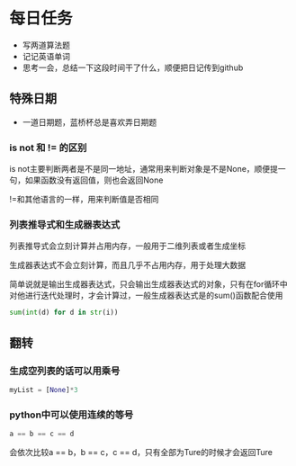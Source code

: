 # 每日任务

- 写两道算法题
- 记记英语单词
- 思考一会，总结一下这段时间干了什么，顺便把日记传到github


## 特殊日期

- 一道日期题，蓝桥杯总是喜欢弄日期题

### is not 和 != 的区别

is not主要判断两者是不是同一地址，通常用来判断对象是不是None，顺便提一句，如果函数没有返回值，则也会返回None

!=和其他语言的一样，用来判断值是否相同

### 列表推导式和生成器表达式

列表推导式会立刻计算并占用内存，一般用于二维列表或者生成坐标

生成器表达式不会立刻计算，而且几乎不占用内存，用于处理大数据

简单说就是输出生成器表达式，只会输出生成器表达式的对象，只有在for循环中对他进行迭代处理时，才会计算过，一般生成器表达式是的sum()函数配合使用
```python
sum(int(d) for d in str(i))
```

## 翻转

### 生成空列表的话可以用乘号

```python
myList = [None]*3
```

### python中可以使用连续的等号

```python
a == b == c == d
```
会依次比较a == b，b == c，c == d，只有全部为Ture的时候才会返回Ture